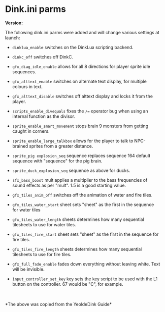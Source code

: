 # Dink.ini parms

**Version:** <VersionInfo yedink="0.95+" standalone />

The following dink.ini parms were added and will change various settings at launch:

- `dinklua_enable` switches on the DinkLua scripting backend.

- `dinkc_off` switches off DinkC.

- `gfx_diag_idle_enable` allows for all 8 directions for player sprite idle sequences.

- `gfx_alttext_enable` switches on alternate text display, for multiple colours in text.

- `gfx_alttext_disable` switches off alttext display and locks it from the player.

- `scripts_enable_divequals` fixes the `/=` operator bug when using an internal function as the divisor.

- `sprite_enable_smart_movement` stops brain 9 monsters from getting caught in corners.

- `sprite_enable_large_talkbox` allows for the player to talk to NPC-brained sprites from a greater distance.

- `sprite_pig explosion_seq` sequence replaces sequence 164 default sequence with "sequence" for the pig brain.

- `sprite_duck_explosion_seq` sequence as above for ducks.

- `sfx_bass_boost` mult applies a multiplier to the bass frequencies of sound effects as per "mult". 1.5 is a good starting value.

- `gfx_tiles_anim_off` switches off the animation of water and fire tiles.

- `gfx_tiles_water_start` sheet sets "sheet" as the first in the sequence for water tiles

- `gfx_tiles_water_length` sheets determines how many sequential tilesheets to use for water tiles.

- `gfx_tiles_fire_start` sheet sets "sheet" as the first in the sequence for fire tiles.

- `gfx_tiles_fire_length` sheets determines how many sequential tilesheets to use for fire tiles.

- `gfx_full_fade_enable` fades down everything without leaving white. Text will be invisible.

- `input_controller_set_key` key sets the key script to be used with the L1 button on the controller. 67 would be "C", for example.
<br>
<br>
*The above was copied from the YeoldeDink Guide*